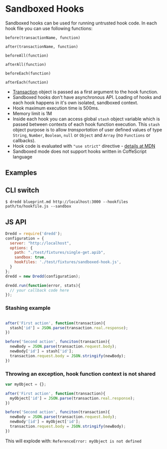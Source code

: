 # Sandboxed Hooks

Sandboxed hooks can be used for running untrusted hook code.
In each hook file you can use following functions:

`before(transactionName, function)`

`after(transactionName, function)`

`beforeAll(function)`

`afterAll(function)`

`beforeEach(function)`

`afterEach(function)`


- [Transaction]() object is passed as a first argument to the hook function.
- Sandboxed hooks don't have asynchronous API. Loading of hooks and each hook happens in it's own isolated, sandboxed context.
- Hook maximum execution time is 500ms.
- Memory limit is 1M
- Inside each hook you can access global `stash` object variable which is passed between contexts of each hook function execution. This `stash` object purpose is to allow _transportation_ of user defined values of type `String`, `Number`, `Boolean`, `null` or `Object` and `Array` (no `Functions` or callbacks).
- Hook code is evaluated with `"use strict"` directive - [details at MDN](https://mdn.io/use+strict)
- Sandboxed mode does not support hooks written in CoffeScript language


## Examples

## CLI switch

```
$ dredd blueprint.md http://localhost:3000 --hookfiles path/to/hookfile.js --sandbox
```

## JS API

```javascript
Dredd = require('dredd');
configuration = {
  server: "http://localhost",
  options: {
    path: "./test/fixtures/single-get.apib",
    sandbox: true,
    hookfiles: './test/fixtures/sandboxed-hook.js',
  }
};
dredd = new Dredd(configuration);

dredd.run(function(error, stats){
  // your callback code here
});
```


### Stashing example
```javascript

after('First action', function(transaction){
  stash['id'] = JSON.parse(transaction.real.response);
})

before('Second action', funciton(transaction){
  newBody = JSON.parse(transaction.request.body);
  newBody['id'] = stash['id'];
  transaction.request.body = JSON.stringify(newBody);
})

```


### Throwing an exception, hook function context is not shared
```javascript
var myObject = {};

after('First action', function(transaction){
  myObject['id'] = JSON.parse(transaction.real.response);
})

before('Second action', funciton(transaction){
  newBody = JSON.parse(transaction.request.body);
  newBody'[id'] = myObject['id'];
  transaction.request.body = JSON.stringify(newBody);
})

```

This will explode with: `ReferenceError: myObject is not defined`


